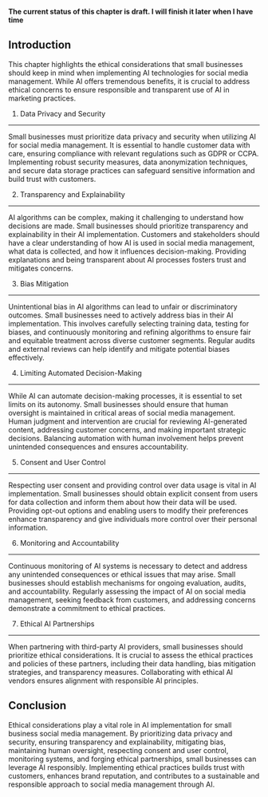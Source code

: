**The current status of this chapter is draft. I will finish it later when I have time**

Introduction
------------

This chapter highlights the ethical considerations that small businesses should keep in mind when implementing AI technologies for social media management. While AI offers tremendous benefits, it is crucial to address ethical concerns to ensure responsible and transparent use of AI in marketing practices.

1. Data Privacy and Security
----------------------------

Small businesses must prioritize data privacy and security when utilizing AI for social media management. It is essential to handle customer data with care, ensuring compliance with relevant regulations such as GDPR or CCPA. Implementing robust security measures, data anonymization techniques, and secure data storage practices can safeguard sensitive information and build trust with customers.

2. Transparency and Explainability
----------------------------------

AI algorithms can be complex, making it challenging to understand how decisions are made. Small businesses should prioritize transparency and explainability in their AI implementation. Customers and stakeholders should have a clear understanding of how AI is used in social media management, what data is collected, and how it influences decision-making. Providing explanations and being transparent about AI processes fosters trust and mitigates concerns.

3. Bias Mitigation
------------------

Unintentional bias in AI algorithms can lead to unfair or discriminatory outcomes. Small businesses need to actively address bias in their AI implementation. This involves carefully selecting training data, testing for biases, and continuously monitoring and refining algorithms to ensure fair and equitable treatment across diverse customer segments. Regular audits and external reviews can help identify and mitigate potential biases effectively.

4. Limiting Automated Decision-Making
-------------------------------------

While AI can automate decision-making processes, it is essential to set limits on its autonomy. Small businesses should ensure that human oversight is maintained in critical areas of social media management. Human judgment and intervention are crucial for reviewing AI-generated content, addressing customer concerns, and making important strategic decisions. Balancing automation with human involvement helps prevent unintended consequences and ensures accountability.

5. Consent and User Control
---------------------------

Respecting user consent and providing control over data usage is vital in AI implementation. Small businesses should obtain explicit consent from users for data collection and inform them about how their data will be used. Providing opt-out options and enabling users to modify their preferences enhance transparency and give individuals more control over their personal information.

6. Monitoring and Accountability
--------------------------------

Continuous monitoring of AI systems is necessary to detect and address any unintended consequences or ethical issues that may arise. Small businesses should establish mechanisms for ongoing evaluation, audits, and accountability. Regularly assessing the impact of AI on social media management, seeking feedback from customers, and addressing concerns demonstrate a commitment to ethical practices.

7. Ethical AI Partnerships
--------------------------

When partnering with third-party AI providers, small businesses should prioritize ethical considerations. It is crucial to assess the ethical practices and policies of these partners, including their data handling, bias mitigation strategies, and transparency measures. Collaborating with ethical AI vendors ensures alignment with responsible AI principles.

Conclusion
----------

Ethical considerations play a vital role in AI implementation for small business social media management. By prioritizing data privacy and security, ensuring transparency and explainability, mitigating bias, maintaining human oversight, respecting consent and user control, monitoring systems, and forging ethical partnerships, small businesses can leverage AI responsibly. Implementing ethical practices builds trust with customers, enhances brand reputation, and contributes to a sustainable and responsible approach to social media management through AI.
